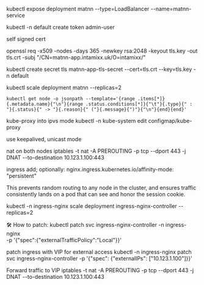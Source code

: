 kubectl expose deployment matnn --type=LoadBalancer --name=matnn-service

kubectl -n default create token admin-user


self signed cert

openssl req -x509 -nodes -days 365   -newkey rsa:2048   -keyout tls.key   -out tls.crt   -subj "/CN=matnn-app.intamixx.uk/O=intamixx/"

kubectl create secret tls matnn-app-tls-secret --cert=tls.crt --key=tls.key -n default


kubectl scale deployment matnn --replicas=2
```
kubectl get node -o jsonpath --template='{range .items[*]}{.metadata.name}{"\n"}{range .status.conditions[*]}{"\t"}{.type}{" : "}{.status}{" -> "}{.reason}{" ("}{.message}{")"}{"\n"}{end}{end}'
```

kube-proxy into ipvs mode
kubectl -n kube-system edit configmap/kube-proxy

use keepalived, unicast mode

nat on both nodes
iptables -t nat -A PREROUTING -p tcp --dport 443 -j DNAT --to-destination 10.123.1.100:443

ingress add;
optionally: nginx.ingress.kubernetes.io/affinity-mode: "persistent"

This prevents random routing to any node in the cluster, and ensures traffic consistently lands on a pod that can see and honor the session cookie.

kubectl -n ingress-nginx scale deployment ingress-nginx-controller --replicas=2

🛠 How to patch:
kubectl patch svc ingress-nginx-controller -n ingress-nginx \
  -p '{"spec":{"externalTrafficPolicy":"Local"}}'


patch ingress with VIP for external access
 kubectl -n ingress-nginx patch svc ingress-nginx-controller   -p '{"spec": {"externalIPs": ["10.123.1.100"]}}'


Forward traffic to VIP
iptables -t nat -A PREROUTING -p tcp --dport 443 -j DNAT --to-destination 10.123.1.100:443

